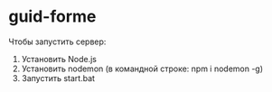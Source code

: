# guid-forme

Чтобы запустить сервер:

1) Установить Node.js
2) Установить nodemon (в командной строке: npm i nodemon -g)
3) Запустить start.bat

